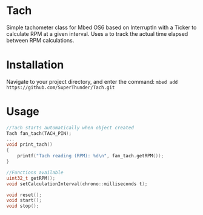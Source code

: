 # Tach
 Simple tachometer class for Mbed OS6 based on InterruptIn with a Ticker to calculate RPM at a given interval. Uses a to track the actual time elapsed between RPM calculations.

# Installation
Navigate to your project directory, and enter the command:
`mbed add https://github.com/SuperThunder/Tach.git`

# Usage
```C++
//Tach starts automatically when object created
Tach fan_tach(TACH_PIN);
...
void print_tach()
{
    printf("Tach reading (RPM): %d\n", fan_tach.getRPM());
}

//Functions available
uint32_t getRPM();
void setCalculationInterval(chrono::milliseconds t);

void reset();
void start();
void stop();
```